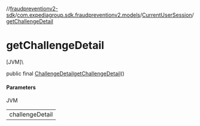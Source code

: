 //[fraudpreventionv2-sdk](../../../index.md)/[com.expediagroup.sdk.fraudpreventionv2.models](../index.md)/[CurrentUserSession](index.md)/[getChallengeDetail](get-challenge-detail.md)

# getChallengeDetail

[JVM]\

public final [ChallengeDetail](../-challenge-detail/index.md)[getChallengeDetail](get-challenge-detail.md)()

#### Parameters

JVM

| |
|---|
| challengeDetail |
